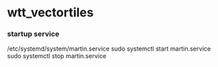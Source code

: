 # wtt_vectortiles

### startup service
/etc/systemd/system/martin.service
sudo systemctl start martin.service
sudo systemctl stop martin.service
